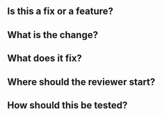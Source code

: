 ## Is this a fix or a feature?  
  
## What is the change?  
  
## What does it fix?  
  
## Where should the reviewer start?  
  
## How should this be tested?  
  
